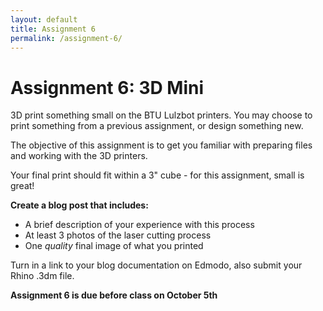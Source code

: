 ```yaml
---
layout: default
title: Assignment 6
permalink: /assignment-6/
---
```


# Assignment 6: 3D Mini

3D print something small on the BTU Lulzbot printers. You may choose to print something from a previous assignment, or design something new. 

The objective of this assignment is to get you familiar with preparing files and working with the 3D printers.

Your final print should fit within a 3" cube - for this assignment, small is great!

**Create a blog post that includes:**

+ A brief description of your experience with this process
+ At least 3 photos of the laser cutting process
+ One *quality* final image of what you printed

Turn in a link to your blog documentation on Edmodo, also submit your Rhino .3dm file.

**Assignment 6 is due before class on October 5th**